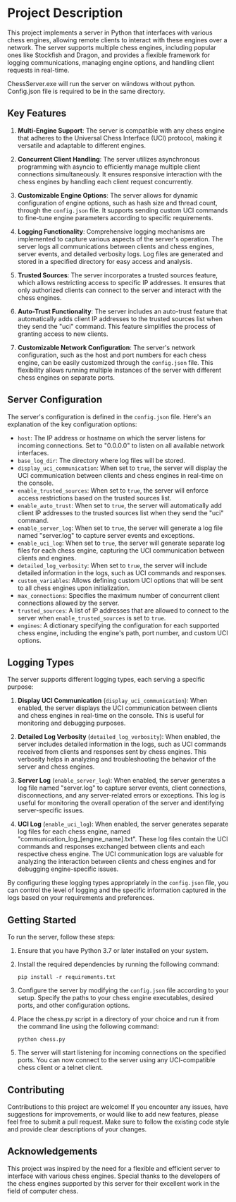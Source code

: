 # Project Description

This project implements a server in Python that interfaces with various chess engines, allowing remote clients to interact with these engines over a network. The server supports multiple chess engines, including popular ones like Stockfish and Dragon, and provides a flexible framework for logging communications, managing engine options, and handling client requests in real-time.

ChessServer.exe will run the server on wiindows without python. Config.json file is required to be in the same directory.

## Key Features

1. **Multi-Engine Support**: The server is compatible with any chess engine that adheres to the Universal Chess Interface (UCI) protocol, making it versatile and adaptable to different engines.

2. **Concurrent Client Handling**: The server utilizes asynchronous programming with asyncio to efficiently manage multiple client connections simultaneously. It ensures responsive interaction with the chess engines by handling each client request concurrently.

3. **Customizable Engine Options**: The server allows for dynamic configuration of engine options, such as hash size and thread count, through the `config.json` file. It supports sending custom UCI commands to fine-tune engine parameters according to specific requirements.

4. **Logging Functionality**: Comprehensive logging mechanisms are implemented to capture various aspects of the server's operation. The server logs all communications between clients and chess engines, server events, and detailed verbosity logs. Log files are generated and stored in a specified directory for easy access and analysis.

5. **Trusted Sources**: The server incorporates a trusted sources feature, which allows restricting access to specific IP addresses. It ensures that only authorized clients can connect to the server and interact with the chess engines.

6. **Auto-Trust Functionality**: The server includes an auto-trust feature that automatically adds client IP addresses to the trusted sources list when they send the "uci" command. This feature simplifies the process of granting access to new clients.

7. **Customizable Network Configuration**: The server's network configuration, such as the host and port numbers for each chess engine, can be easily customized through the `config.json` file. This flexibility allows running multiple instances of the server with different chess engines on separate ports.

## Server Configuration

The server's configuration is defined in the `config.json` file. Here's an explanation of the key configuration options:

- `host`: The IP address or hostname on which the server listens for incoming connections. Set to "0.0.0.0" to listen on all available network interfaces.
- `base_log_dir`: The directory where log files will be stored.
- `display_uci_communication`: When set to `true`, the server will display the UCI communication between clients and chess engines in real-time on the console.
- `enable_trusted_sources`: When set to `true`, the server will enforce access restrictions based on the trusted sources list.
- `enable_auto_trust`: When set to `true`, the server will automatically add client IP addresses to the trusted sources list when they send the "uci" command.
- `enable_server_log`: When set to `true`, the server will generate a log file named "server.log" to capture server events and exceptions.
- `enable_uci_log`: When set to `true`, the server will generate separate log files for each chess engine, capturing the UCI communication between clients and engines.
- `detailed_log_verbosity`: When set to `true`, the server will include detailed information in the logs, such as UCI commands and responses.
- `custom_variables`: Allows defining custom UCI options that will be sent to all chess engines upon initialization.
- `max_connections`: Specifies the maximum number of concurrent client connections allowed by the server.
- `trusted_sources`: A list of IP addresses that are allowed to connect to the server when `enable_trusted_sources` is set to `true`.
- `engines`: A dictionary specifying the configuration for each supported chess engine, including the engine's path, port number, and custom UCI options.

## Logging Types

The server supports different logging types, each serving a specific purpose:

1. **Display UCI Communication** (`display_uci_communication`): When enabled, the server displays the UCI communication between clients and chess engines in real-time on the console. This is useful for monitoring and debugging purposes.

2. **Detailed Log Verbosity** (`detailed_log_verbosity`): When enabled, the server includes detailed information in the logs, such as UCI commands received from clients and responses sent by chess engines. This verbosity helps in analyzing and troubleshooting the behavior of the server and chess engines.

3. **Server Log** (`enable_server_log`): When enabled, the server generates a log file named "server.log" to capture server events, client connections, disconnections, and any server-related errors or exceptions. This log is useful for monitoring the overall operation of the server and identifying server-specific issues.

4. **UCI Log** (`enable_uci_log`): When enabled, the server generates separate log files for each chess engine, named "communication_log_[engine_name].txt". These log files contain the UCI commands and responses exchanged between clients and each respective chess engine. The UCI communication logs are valuable for analyzing the interaction between clients and chess engines and for debugging engine-specific issues.

By configuring these logging types appropriately in the `config.json` file, you can control the level of logging and the specific information captured in the logs based on your requirements and preferences.

## Getting Started

To run the server, follow these steps:

1. Ensure that you have Python 3.7 or later installed on your system.

2. Install the required dependencies by running the following command:
   ```
   pip install -r requirements.txt
   ```

3. Configure the server by modifying the `config.json` file according to your setup. Specify the paths to your chess engine executables, desired ports, and other configuration options.

4. Place the chess.py script in a directory of your choice and run it from the command line using the following command:
   ```
   python chess.py
   ```

5. The server will start listening for incoming connections on the specified ports. You can now connect to the server using any UCI-compatible chess client or a telnet client.

## Contributing

Contributions to this project are welcome! If you encounter any issues, have suggestions for improvements, or would like to add new features, please feel free to submit a pull request. Make sure to follow the existing code style and provide clear descriptions of your changes.

## Acknowledgements

This project was inspired by the need for a flexible and efficient server to interface with various chess engines. Special thanks to the developers of the chess engines supported by this server for their excellent work in the field of computer chess.
